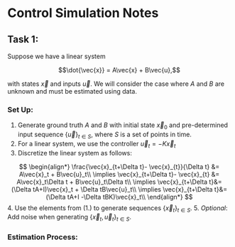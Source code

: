 <script type="text/javascript"
  src="https://cdnjs.cloudflare.com/ajax/libs/mathjax/2.7.0/MathJax.js?config=TeX-AMS_CHTML">
</script>
<script type="text/x-mathjax-config">
  MathJax.Hub.Config({
    tex2jax: {
      inlineMath: [['$','$'], ['\\(','\\)']],
      processEscapes: true},
      jax: ["input/TeX","input/MathML","input/AsciiMath","output/CommonHTML"],
      extensions: ["tex2jax.js","mml2jax.js","asciimath2jax.js","MathMenu.js","MathZoom.js","AssistiveMML.js", "[Contrib]/a11y/accessibility-menu.js"],
      TeX: {
      extensions: ["AMSmath.js","AMSsymbols.js","noErrors.js","noUndefined.js"],
      equationNumbers: {
      autoNumber: "AMS"
      }
    }
  });
</script>

$\renewcommand{\vec}[1]{\mathbf{#1}}$

# Control Simulation Notes

## Task 1:

Suppose we have a linear system

$$\dot{\vec{x}} = A\vec{x} + B\vec{u},$$

with states $\vec{x}$ and inputs $\vec{u}$. We will consider the case where $A$ and $B$ are unknown and must be estimated using data.

### Set Up:

1. Generate ground truth $A$ and $B$ with initial state $\vec{x}_0$ and pre-determined input sequence $\{\vec{u}\}_{t\in S}$, where $S$ is a set of points in time.
2. For a linear system, we use the controller $\vec{u}_t = -K\vec{x}_t$
3. Discretize the linear system as follows:

$$
\begin{align*}
\frac{\vec{x}_{t+\Delta t}- \vec{x}_{t}}{\Delta t} &= A\vec{x}_t + B\vec{u}_t\\
\implies \vec{x}_{t+\Delta t}- \vec{x}_{t} &= A\vec{x}_t\Delta t + B\vec{u}_t\Delta t\\
\implies \vec{x}_{t+\Delta t}&= (\Delta tA+I)\vec{x}_t + \Delta tB\vec{u}_t\\
\implies \vec{x}_{t+\Delta t}&= (\Delta tA+I -\Delta tBK)\vec{x}_t\\
\end{align*}
$$
4. Use the elements from (1.) to generate sequences $\{\vec{x}_t\}_{t\in S}$.
5. *Optional*: Add noise when generating $\{\vec{x}_t,\vec{u}_t\}_{t\in S}$.

### Estimation Process:

